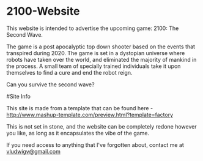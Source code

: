# 2100-Website

This website is intended to advertise the upcoming game: 2100: The Second Wave.

The game is a post apocalyptic top down shooter based on the events that transpired during 2020.
The game is set in a dystopian universe where robots have taken over the world, and eliminated the 
majority of mankind in the process. A small team of specially trained individuals take it upon 
themselves to find a cure and end the robot reign. 

Can you survive the second wave?

#Site Info

This site is made from a template that can be found here - http://www.mashup-template.com/preview.html?template=factory

This is not set in stone, and the website can be completely redone however you like, as long as it encapsulates the vibe of the game.

If you need access to anything that I've forgotten about, contact me at vludwigv@gmail.com

